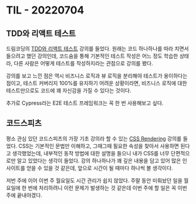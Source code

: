 # TIL - 20220704

## TDD와 리액트 테스트

드림코딩의 [TDD와 리액트 테스트](https://academy.dream-coding.com/courses/react-tdd) 강의를 들었다. 원래는 코드 하나하나를 따라 치면서 들으려고 했던 강의인데, 코드숨을 통해 기본적인 테스트 작성은 어느 정도 학습한 상태라, 다른 사람은 어떻게 테스트를 작성하지라는 관점으로 강의를 봤다.

강의를 보고 느낀 점은 역시 비즈니스 로직과 뷰 로직을 분리해야 테스트가 용이하다는 점이고, 테스트 커버리지 100%를 유지하기 어려운 상황이라면, 비즈니스 로직에 대한 테스트만으로도 코드에 꽤 자신감을 가질 수 있다는 것이다.

추가로 Cypress라는 E2E 테스트 프레임워크는 꼭 한 번 사용해보고 싶다.

## 코드스피츠

평소 관심 있던 코드스피츠의 가장 기초 강의라 할 수 있는 [CSS Rendering](https://youtu.be/_o1zsrBkZyg) 강의를 들었다. CSS는 기본적인 문법만 이해하고, 그때그때 필요한 속성을 찾아서 사용하면 된다고 생각했었는데, 내부적인 동작 방법에 대한 설명을 들으니 내가 CSS를 너무 단편적으로만 알고 있었다는 생각이 들었다. 강의 하나하나가 꽤 깊은 내용을 담고 있어 많은 인사이트를 얻을 수 있을 것 같은데, 앞으로 시간이 될 때마다 하나씩 볼 생각이다.

저번 주에 이어 이번 주 월요일도 시간 관리가 쉽지 않았다. 주말 동안 미뤄놨던 일을 월요일에 한 번에 처리하려니 이런 문제가 발생하는 것 같은데 이번 주에 할 일은 꼭 이번 주에 끝내야겠다.
